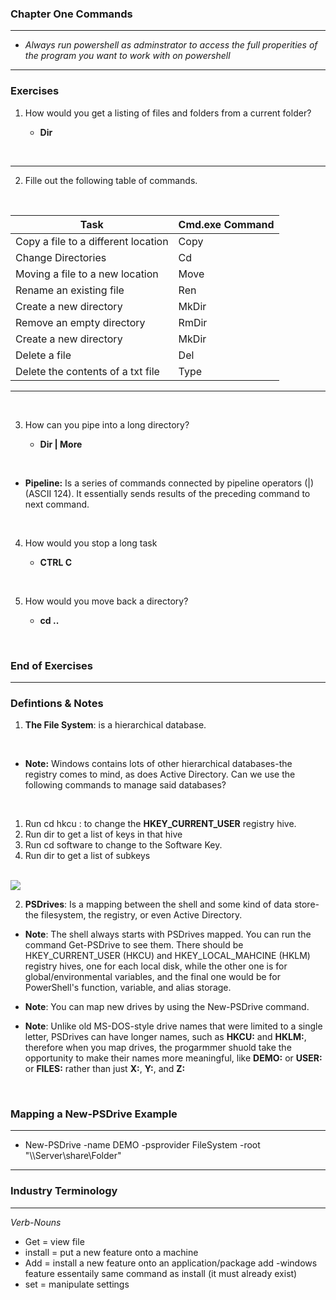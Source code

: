 ### Chapter One Commands

----

- *Always run powershell as adminstrator to access the full properities of the program you want to work with on powershell* 

--- 

### Exercises

1. How would you get a listing of files and folders from a current folder? 
    
    - **Dir**

<br>

---
2. Fille out the following table of commands. 

<br>

| Task      | Cmd.exe Command |
| ----------- | ----------- |
| Copy a file to a different location      | Copy     |
| Change Directories   | Cd        |
| Moving a file to a new location    | Move     |
| Rename an existing file   | Ren        |
| Create a new directory    | MkDir     |
| Remove an empty directory   | RmDir        |
| Create a new directory    | MkDir     |
| Delete a file   | Del        |
| Delete the contents of a txt file    | Type     |

---
<br>

3. How can you pipe into a long directory? 

    - **Dir | More**


<br>

- **Pipeline:** Is a series of commands connected by pipeline operators (|) (ASCII 124). It essentially sends results of the preceding command to next command. 

<br>

4. How would you stop a long task

    - **CTRL C**

<br>

5. How would you move back a directory? 

    - **cd ..**

<br>

### End of Exercises

--- 

### Defintions & Notes

1. **The File System**: is a hierarchical database.

<br>

- **Note:** Windows contains lots of other hierarchical databases-the registry comes to mind, as does Active Directory. Can we use the following commands to manage said databases?

<br>

1. Run cd hkcu : to change the **HKEY_CURRENT_USER** registry hive.
2. Run dir to get a list of keys in that hive 
3. Run cd software to change to the Software Key. 
4. Run dir to get a list of subkeys


<br>

<img src="https://media.discordapp.net/attachments/948733123804418088/1152039231829585931/Screen_Shot_2023-09-14_at_5.28.02_PM.png?width=1440&height=598">

<br>

2. **PSDrives**: Is a mapping between the shell and some kind of data store-the filesystem, the registry, or even Active Directory. 


- **Note**: The shell always starts with PSDrives mapped. You can run the command Get-PSDrive to see them. There should be HKEY_CURRENT_USER (HKCU) and HKEY_LOCAL_MAHCINE (HKLM) registry hives, one for each local disk, while the other one is for global/environmental variables, and the final one would be for PowerShell's function, variable, and alias storage.

- **Note**: You can map new drives by using the New-PSDrive command. 


- **Note**: Unlike old MS-DOS-style drive names that were limited to a single letter, PSDrives can have longer names, such as **HKCU:** and **HKLM:**, therefore when you map drives, the progarmmer shuold take the opportunity to make their names more meaningful, like **DEMO:** or **USER:** or **FILES:** rather than just **X:**, **Y:**, and **Z:**

<br>

### Mapping a New-PSDrive Example

---

- New-PSDrive -name DEMO -psprovider FileSystem -root "\\\Server\share\Folder"

---

### Industry Terminology 
---

*Verb-Nouns*

- Get = view file 
- install = put a new feature onto a machine
- Add = install a new feature onto an application/package add -windows feature essentaily same command as install (it must already exist)
- set = manipulate settings 
